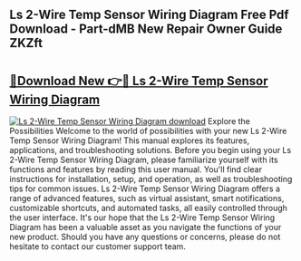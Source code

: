 ## Ls 2-Wire Temp Sensor Wiring Diagram Free Pdf Download - Part-dMB New Repair Owner Guide ZKZft

# <h2><a href="http://dfo49p.blite.top/?on=Ls+2-Wire+Temp+Sensor+Wiring+Diagram">🔗Download New 👉🔴 Ls 2-Wire Temp Sensor Wiring Diagram</a></h2>

[![Ls 2-Wire Temp Sensor Wiring Diagram download](https://i.imgur.com/lujVjoI.png)](http://dfo49p.blite.top/?on=Ls+2-Wire+Temp+Sensor+Wiring+Diagram)
Explore the Possibilities Welcome to the world of possibilities with your new Ls 2-Wire Temp Sensor Wiring Diagram! This manual explores its features, applications, and troubleshooting solutions. Before you begin using your Ls 2-Wire Temp Sensor Wiring Diagram, please familiarize yourself with its functions and features by reading this user manual. You'll find clear instructions for installation, setup, and operation, as well as troubleshooting tips for common issues. Ls 2-Wire Temp Sensor Wiring Diagram offers a range of advanced features, such as virtual assistant, smart notifications, customizable shortcuts, and automated tasks, all easily controlled through the user interface. It's our hope that the Ls 2-Wire Temp Sensor Wiring Diagram has been a valuable asset as you navigate the functions of your new product. Should you have any questions or concerns, please do not hesitate to contact our customer support team.
